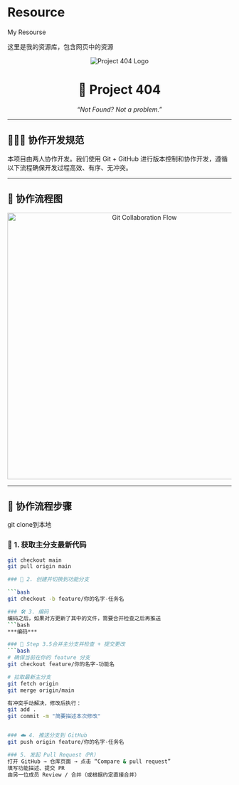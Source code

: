 # Resource
My Resourse

这里是我的资源库，包含网页中的资源

<p align="center">
  <img src="https://via.placeholder.com/200x80.png?text=Project+404" alt="Project 404 Logo" />
</p>

<h1 align="center">🚧 Project 404</h1>
<p align="center"><i>“Not Found? Not a problem.”</i></p>

---

## 🧑‍🤝‍🧑 协作开发规范

本项目由两人协作开发。我们使用 Git + GitHub 进行版本控制和协作开发，遵循以下流程确保开发过程高效、有序、无冲突。

---

## 🔁 协作流程图

<p align="center">
  <img src="https://user-images.githubusercontent.com/55602803/151176961-7e8abf2b-e4ad-4a61-8fa2-c3eaac3be40f.png" alt="Git Collaboration Flow" width="600">
</p>

---

## 🔄 协作流程步骤
git clone到本地

### 🥽 1. 获取主分支最新代码

```bash
git checkout main
git pull origin main

### 🌱 2. 创建并切换到功能分支

```bash
git checkout -b feature/你的名字-任务名

### 🛠 3. 编码
编码之后，如果对方更新了其中的文件，需要合并检查之后再推送
```bash
***编码***

### 🚧 Step 3.5合并主分支并检查 + 提交更改
```bash
# 确保当前在你的 feature 分支
git checkout feature/你的名字-功能名

# 拉取最新主分支
git fetch origin
git merge origin/main

有冲突手动解决，修改后执行：
git add .
git commit -m "简要描述本次修改"


### ☁️ 4. 推送分支到 GitHub
git push origin feature/你的名字-任务名

### 5. 发起 Pull Request（PR）
打开 GitHub → 仓库页面 → 点击 “Compare & pull request”
填写功能描述、提交 PR
由另一位成员 Review / 合并（或根据约定直接合并）
